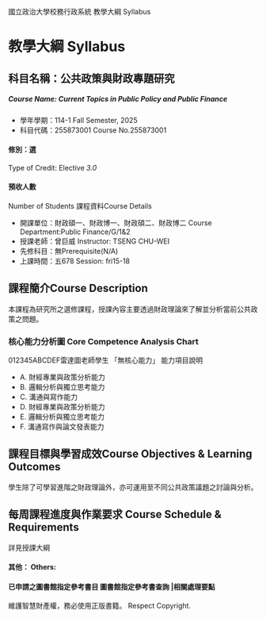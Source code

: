 國立政治大學校務行政系統 教學大綱 Syllabus
# 教學大綱 Syllabus
##  科目名稱：公共政策與財政專題研究 
#####  Course Name: Current Topics in Public Policy and Public Finance
  * 學年學期：114-1 Fall Semester, 2025 
  * 科目代碼：255873001 Course No.255873001
#### 修別：選
Type of Credit: Elective 
_3.0_
#### 預收人數
Number of Students
課程資料Course Details
  * 開課單位：財政碩一、財政博一、財政碩二、財政博二 Course Department:Public Finance/G/1&2 
  * 授課老師：曾巨威 Instructor: TSENG CHU-WEI 
  * 先修科目：無Prerequisite(N/A)
  * 上課時間：五678 Session: fri15-18
##  課程簡介Course Description
本課程為研究所之選修課程，授課內容主要透過財政理論來了解並分析當前公共政策之問題。
###  核心能力分析圖 Core Competence Analysis Chart
012345ABCDEF雷達圖老師學生
「無核心能力」 
能力項目說明
  * A. 財經專業與政策分析能力
  * B. 邏輯分析與獨立思考能力
  * C. 溝通與寫作能力
  * D. 財經專業與政策分析能力
  * E. 邏輯分析與獨立思考能力
  * F. 溝通寫作與論文發表能力
##  課程目標與學習成效Course Objectives & Learning Outcomes 
學生除了可學習進階之財政理論外，亦可運用至不同公共政策議題之討論與分析。
##  每周課程進度與作業要求 Course Schedule & Requirements
詳見授課大綱
####  其他： Others:
####  已申請之圖書館指定參考書目  圖書館指定參考書查詢 |相關處理要點
維護智慧財產權，務必使用正版書籍。 Respect Copyright.